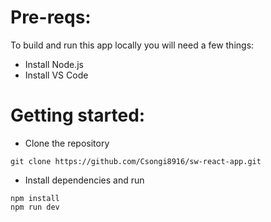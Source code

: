 # Pre-reqs:

To build and run this app locally you will need a few things:

- Install Node.js
- Install VS Code

# Getting started:

- Clone the repository

```
git clone https://github.com/Csongi8916/sw-react-app.git
```

- Install dependencies and run

```
npm install
npm run dev
```
